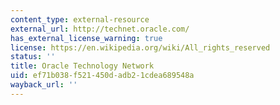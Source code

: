 ```yaml
---
content_type: external-resource
external_url: http://technet.oracle.com/
has_external_license_warning: true
license: https://en.wikipedia.org/wiki/All_rights_reserved
status: ''
title: Oracle Technology Network
uid: ef71b038-f521-450d-adb2-1cdea689548a
wayback_url: ''
---
```

